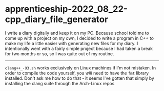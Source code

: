# apprenticeship-2022_08_22-cpp_diary_file_generator

I write a diary digitally and keep it on my PC. Because school told me to come up with a project on my own, I decided to write a program in C++ to make my life a little easier with generating new files for my diary. I intentionally went with a fairly simple project because I had taken a break for two months or so, so I was quite out of my routine.

-----

`clang++_-O3.sh` works exclusively on Linux machines if I'm not mistaken. In order to compile the code yourself, you *will* need to have the `fmt` library installed. Don't ask me how to do that - it seems I've gotten that simply by installing the clang suite through the Arch-Linux repos.
